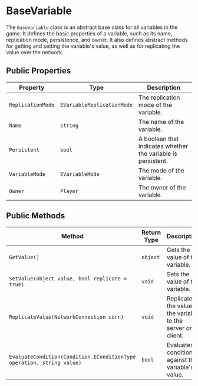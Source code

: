# BaseVariable

The `BaseVariable` class is an abstract base class for all variables in the game. It defines the basic properties of a variable, such as its name, replication mode, persistence, and owner. It also defines abstract methods for getting and setting the variable's value, as well as for replicating the value over the network.

## Public Properties

| Property        | Type                       | Description                                      |
| --------------- | -------------------------- | ------------------------------------------------ |
| `ReplicationMode` | `EVariableReplicationMode` | The replication mode of the variable.            |
| `Name`          | `string`                   | The name of the variable.                        |
| `Persistent`    | `bool`                     | A boolean that indicates whether the variable is persistent. |
| `VariableMode`  | `EVariableMode`            | The mode of the variable.                        |
| `Owner`         | `Player`                   | The owner of the variable.                       |

## Public Methods

| Method                                      | Return Type | Description                                      |
| ------------------------------------------- | ----------- | ------------------------------------------------ |
| `GetValue()`                                | `object`    | Gets the value of the variable.                  |
| `SetValue(object value, bool replicate = true)` | `void`      | Sets the value of the variable.                  |
| `ReplicateValue(NetworkConnection conn)`    | `void`      | Replicates the value of the variable to the server or a client. |
| `EvaluateCondition(Condition.EConditionType operation, string value)` | `bool` | Evaluates a condition against the variable's value. |
